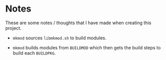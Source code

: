 # Notes
These are some notes / thoughts that I have made when creating this project.

* `mkmod` sources `libmkmod.sh` to build modules.

* `mkmod` builds modules from `BUILDMOD` which then gets the build steps to build each `BUILDPKG`.